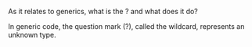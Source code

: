 As it relates to generics, what is the ? and what does it do?

In generic code, the question mark (?), called the wildcard, represents an unknown type.
